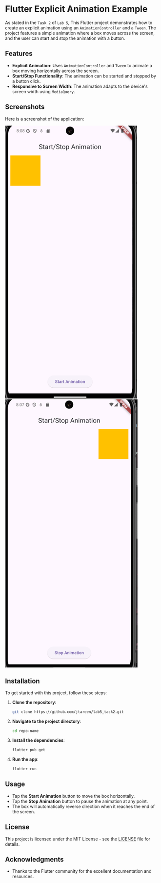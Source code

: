 # Flutter Explicit Animation Example

As stated in the `Task 2` of `Lab 5`, This Flutter project demonstrates how to create an explicit animation using an `AnimationController` and a `Tween`. The project features a simple animation where a box moves across the screen, and the user can start and stop the animation with a button.

## Features

- **Explicit Animation**: Uses `AnimationController` and `Tween` to animate a box moving horizontally across the screen.
- **Start/Stop Functionality**: The animation can be started and stopped by a button click.
- **Responsive to Screen Width**: The animation adapts to the device's screen width using `MediaQuery`.

## Screenshots

Here is a screenshot of the application:

![Start/Stop Animation](assets/screenshots/image01.png)
![Start/Stop Animation](assets/screenshots/image02.png)

## Installation

To get started with this project, follow these steps:

1. **Clone the repository**:
   ```bash
   git clone https://github.com/jtareen/lab5_task2.git
   ```

2. **Navigate to the project directory**:
   ```bash
   cd repo-name
   ```

3. **Install the dependencies**:
   ```bash
   flutter pub get
   ```

4. **Run the app**:
   ```bash
   flutter run
   ```

## Usage

- Tap the **Start Animation** button to move the box horizontally.
- Tap the **Stop Animation** button to pause the animation at any point.
- The box will automatically reverse direction when it reaches the end of the screen.

## License

This project is licensed under the MIT License - see the [LICENSE](LICENSE) file for details.

## Acknowledgments

- Thanks to the Flutter community for the excellent documentation and resources.
